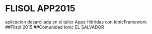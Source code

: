 # FLISOL APP2015
aplicacion desarollada en el taller Apps Hibridas con IonicFramework
##Flisol 2015
##Comunidad Ionic EL SALVADOR

